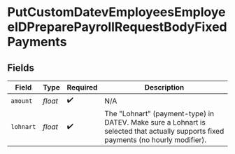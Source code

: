 # PutCustomDatevEmployeesEmployeeIDPreparePayrollRequestBodyFixedPayments


## Fields

| Field                                                                                                                              | Type                                                                                                                               | Required                                                                                                                           | Description                                                                                                                        |
| ---------------------------------------------------------------------------------------------------------------------------------- | ---------------------------------------------------------------------------------------------------------------------------------- | ---------------------------------------------------------------------------------------------------------------------------------- | ---------------------------------------------------------------------------------------------------------------------------------- |
| `amount`                                                                                                                           | *float*                                                                                                                            | :heavy_check_mark:                                                                                                                 | N/A                                                                                                                                |
| `lohnart`                                                                                                                          | *float*                                                                                                                            | :heavy_check_mark:                                                                                                                 | The "Lohnart" (payment-type) in DATEV. Make sure a Lohnart is selected that actually supports fixed payments (no hourly modifier). |